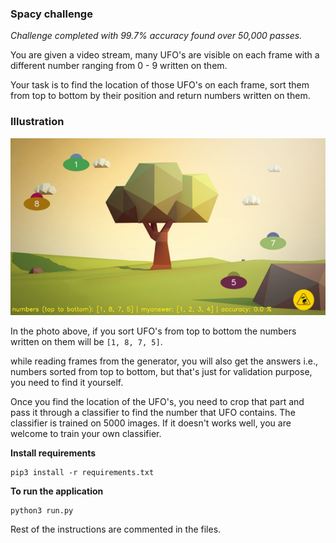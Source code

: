 ### Spacy challenge

*Challenge completed with _99.7%_ accuracy found over 50,000 passes.*

You are given a video stream, many UFO's  are visible on each frame with a different number ranging from 0 - 9 written on them.

Your task is to find the location of those UFO's on each frame, sort them from top to bottom by their position and return numbers written on them.

### Illustration

![](frame.jpg)

In the photo above, if you sort UFO's from top to bottom the numbers written on them will be `[1, 8, 7, 5]`.

while reading frames from the generator, you will also get the answers i.e., numbers sorted from top to bottom, but that's just for validation purpose, you need to find it yourself.

Once you find the location of the UFO's, you need to crop that part and pass it through a classifier to find the number that UFO contains. The classifier is trained on 5000 images. If it doesn't works well, you are welcome to train your own classifier.

**Install requirements**

````
pip3 install -r requirements.txt
````

**To run the application**

````
python3 run.py
````

Rest of the instructions are commented in the files.
